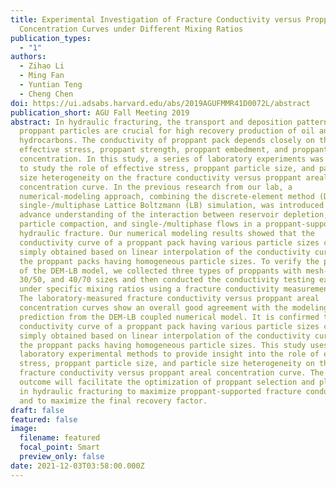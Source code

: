 ```yaml
---
title: Experimental Investigation of Fracture Conductivity versus Proppant Areal
  Concentration Curves under Different Mixing Ratios
publication_types:
  - "1"
authors:
  - Zihao Li
  - Ming Fan
  - Yuntian Teng
  - Cheng Chen
doi: https://ui.adsabs.harvard.edu/abs/2019AGUFMMR41D0072L/abstract
publication_short: AGU Fall Meeting 2019
abstract: In hydraulic fracturing, the transport and deposition patterns of
  proppant particles are crucial for high recovery production of oil and gas
  hydrocarbons. The conductivity of proppant pack depends closely on the
  effective stress, proppant strength, proppant embedment, and proppant areal
  concentration. In this study, a series of laboratory experiments was conducted
  to study the role of effective stress, proppant particle size, and particle
  size heterogeneity on the fracture conductivity versus proppant areal
  concentration curve. In the previous research from our lab, a
  numerical-modeling approach, combining the discrete-element method (DEM) with
  single-/multiphase Lattice Boltzmann (LB) simulation, was introduced to
  advance understanding of the interaction between reservoir depletion, proppant
  particle compaction, and single-/multiphase flows in a proppant-supported
  hydraulic fracture. Our numerical modeling results showed that the
  conductivity curve of a proppant pack having various particle sizes cannot be
  simply obtained based on linear interpolation of the conductivity curves of
  the proppant packs having homogeneous particle sizes. To verify the prediction
  of the DEM-LB model, we collected three types of proppants with mesh-20/40,
  30/50, and 40/70 sizes and then conducted the conductivity testing experiment
  under specific mixing ratios using a fracture conductivity measurement cell.
  The laboratory-measured fracture conductivity versus proppant areal
  concentration curves show an overall good agreement with the modeling
  prediction from the DEM-LB coupled numerical model. It is confirmed that the
  conductivity curve of a proppant pack having various particle sizes cannot be
  simply obtained based on linear interpolation of the conductivity curves of
  the proppant packs having homogeneous particle sizes. This study uses
  laboratory experimental methods to provide insight into the role of effective
  stress, proppant particle size, and particle size heterogeneity on the
  fracture conductivity versus proppant areal concentration curve. The research
  outcome will facilitate the optimization of proppant selection and placement
  in hydraulic fracturing to maximize proppant-supported fracture conductivity
  and to maximize the final recovery factor.
draft: false
featured: false
image:
  filename: featured
  focal_point: Smart
  preview_only: false
date: 2021-12-03T03:58:00.000Z
---
```

